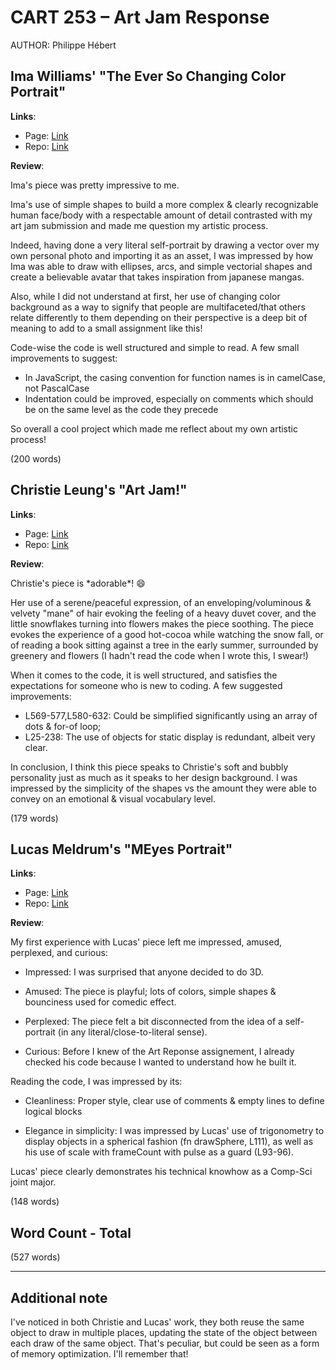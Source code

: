 # CART 253 – Art Jam Response

AUTHOR: Philippe Hébert

## Ima Williams' "The Ever So Changing Color Portrait"

**Links**:

  - Page: [Link](https://ima-cart.github.io/cart253/Jams/Art-Jam/)
  - Repo: [Link](https://github.com/Ima-CART/cart253/tree/main/Jams/Art-Jam)

**Review**:

Ima's piece was pretty impressive to me.

Ima's use of simple shapes to build a more complex & clearly recognizable human face/body
with a respectable amount of detail contrasted with my art jam submission and made me question my artistic process.

Indeed, having done a very literal self-portrait by drawing a vector over my own personal photo and importing it as an asset, I was impressed by how Ima was able to draw with ellipses, arcs, and simple vectorial shapes and create a believable avatar that takes inspiration from japanese mangas.

Also, while I did not understand at first, her use of changing color background as a way to signify that people are multifaceted/that others relate differently to them depending on their perspective is a deep bit of meaning to add to a small assignment like this!

Code-wise the code is well structured and simple to read. A few small improvements to suggest:

- In JavaScript, the casing convention for function names is in camelCase, not PascalCase
- Indentation could be improved, especially on comments which should be on the same level as the code they precede

So overall a cool project which made me reflect about my own artistic process!

(200 words)

## Christie Leung's "Art Jam!"

**Links**:

  - Page: [Link](https://christieleung.github.io/cart253/assignments/art-jam/)
  - Repo: [Link](https://github.com/christieleung/cart253/tree/main/assignments/art-jam)

**Review**:

Christie's piece is \*adorable\*! 😄

Her use of a serene/peaceful expression, of an enveloping/voluminous & velvety "mane" of hair evoking the feeling of a heavy duvet cover, and the little snowflakes turning into flowers makes the piece soothing. The piece evokes the experience of a good hot-cocoa while watching the snow fall, or of reading a book sitting against a tree in the early summer, surrounded by greenery and flowers (I hadn't read the code when I wrote this, I swear!)

When it comes to the code, it is well structured, and satisfies the expectations for someone who is new to coding. A few suggested improvements:

- L569-577,L580-632: Could be simplified significantly using an array of dots & for-of loop;
- L25-238: The use of objects for static display is redundant, albeit very clear.

In conclusion, I think this piece speaks to Christie's soft and bubbly personality just as much as it speaks to her design background. I was impressed by the simplicity of the shapes vs the amount they were able to convey on an emotional & visual vocabulary level.

(179 words)


## Lucas Meldrum's "MEyes Portrait"

**Links**:

  - Page: [Link](https://lucasmeldrum.github.io/CART253/topics/assignments/art-jam/)
  - Repo: [Link](https://github.com/LucasMeldrum/CART253/tree/main/topics/assignments/art-jam)

**Review**:

My first experience with Lucas' piece left me impressed, amused, perplexed, and curious:

- Impressed: I was surprised that anyone decided to do 3D.

- Amused: The piece is playful; lots of colors, simple shapes & bounciness used for comedic effect.

- Perplexed: The piece felt a bit disconnected from the idea of a self-portrait (in any 
  literal/close-to-literal sense).

- Curious: Before I knew of the Art Reponse assignement, I already checked his code
  because I wanted to understand how he built it.

Reading the code, I was impressed by its:

- Cleanliness: Proper style, clear use of comments & empty lines to define logical blocks
  
- Elegance in simplicity: I was impressed by Lucas' use of trigonometry to display objects
  in a spherical fashion (fn drawSphere, L111), as well as his use of scale with frameCount with pulse as a guard (L93-96).

Lucas' piece clearly demonstrates his technical knowhow as a Comp-Sci joint major.

(148 words)

## Word Count - Total

(527 words)

---

## Additional note

I've noticed in both Christie and Lucas' work, they both reuse the same object to draw
in multiple places, updating the state of the object between each draw of the same object.
That's peculiar, but could be seen as a form of memory optimization. I'll remember that!
